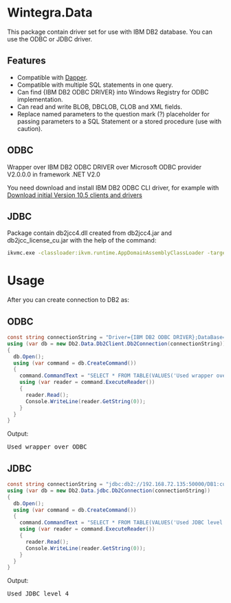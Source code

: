 # Wintegra.Data

This package contain driver set for use with IBM DB2 database.
You can use the ODBC or JDBC driver.

## Features

* Compatible with [Dapper](https://github.com/StackExchange/dapper-dot-net).
* Compatible with multiple SQL statements in one query.
* Can find {IBM DB2 ODBC DRIVER} into Windows Registry for ODBC implementation.
* Can read and write BLOB, DBCLOB, CLOB and XML fields.
* Replace named parameters to the question mark (?) placeholder for passing parameters to a SQL Statement or a stored procedure (use with caution).


## ODBC

Wrapper over IBM DB2 ODBC DRIVER over Microsoft ODBC provider V2.0.0.0 in framework .NET V2.0

You need download and install IBM DB2 ODBC CLI driver, for example with [Download initial Version 10.5 clients and drivers](http://www-01.ibm.com/support/docview.wss?uid=swg21385217)

## JDBC

Package contain db2jcc4.dll created from db2jcc4.jar and db2jcc_license_cu.jar with the help of the command:
```bash
ikvmc.exe -classloader:ikvm.runtime.AppDomainAssemblyClassLoader -target:library db2jcc4.jar db2jcc_license_cu.jar -out:db2jcc4.dll
```



# Usage

After you can create connection to DB2 as:

## ODBC

```cs
const string connectionString = "Driver={IBM DB2 ODBC DRIVER};DataBase=DB1; HostName=127.0.0.1; Protocol=TCPIP;Port=50000;Uid=db2admin;Pwd=db2admin;CurrentSchema=DB01;DB2NETNamedParam=1;HostVarParameters=1";
using (var db = new Db2.Data.Db2Client.Db2Connection(connectionString))
{
  db.Open();
  using (var command = db.CreateCommand())
  {
    command.CommandText = "SELECT * FROM TABLE(VALUES('Used wrapper over ODBC')) AS T(LOG)";
    using (var reader = command.ExecuteReader())
    {
      reader.Read();
      Console.WriteLine(reader.GetString(0));
    }
  }
}
```
Output:
<pre>
Used wrapper over ODBC
</pre>

## JDBC

```cs
const string connectionString = "jdbc:db2://192.168.72.135:50000/DB1:currentSchema=DB01;user=root;password=password;fullyMaterializeLobData=true;";
using (var db = new Db2.Data.jdbc.Db2Connection(connectionString))
{
  db.Open();
  using (var command = db.CreateCommand())
  {
    command.CommandText = "SELECT * FROM TABLE(VALUES('Used JDBC level 4')) AS T(LOG)";
    using (var reader = command.ExecuteReader())
    {
      reader.Read();
      Console.WriteLine(reader.GetString(0));
    }
  }
}
```
Output:
<pre>
Used JDBC level 4
</pre>
